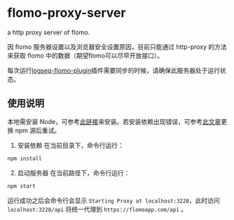 # flomo-proxy-server
a http proxy server of flomo.

因 flomo 服务器设置以及浏览器安全设置原因，目前只能通过 http-proxy 的方法来获取 flomo 中的数据（期望flomo可以尽早开放接口）。

每次运行[logseq-flomo-plugin](https://github.com/SeyeeL/logseq-flomo-plugin)插件需要同步的时候，请确保此服务器处于运行状态。

## 使用说明

本地需安装 Node，可参考[此链接](https://www.runoob.com/nodejs/nodejs-install-setup.html)来安装。若安装依赖出现错误，可参考[此文章](https://segmentfault.com/a/1190000023314583)更换 npm 源后重试。

1. 安装依赖
在当前目录下，命令行运行：
```bash
npm install
   ```
   
2. 启动服务器
在当前路径下，命令行运行：
```bash
npm start
```
    
运行成功之后会命令行会显示 `Starting Proxy at localhost:3228`，此时访问 `localhost:3228/api` 将统一代理到 `https://flomoapp.com/api` 。
